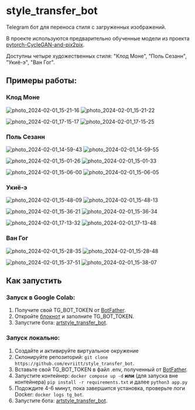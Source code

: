 # style_transfer_bot


Telegram бот для переноса стиля с загруженных изображений.

В проекте используются предварительно обученные модели из проекта [pytorch-CycleGAN-and-pix2pix](https://github.com/junyanz/pytorch-CycleGAN-and-pix2pix/).

Доступны четыре художественных стиля: "Клод Моне", "Поль Сезанн", "Укиё-э", "Ван Гог".
## Примеры работы:

### Клод Моне

![photo_2024-02-01_15-21-16](https://github.com/evriitt/style_transfer_bot/assets/130037283/9e0d2f01-05af-4741-98b5-bec8e26eb952)  ![photo_2024-02-01_15-21-22](https://github.com/evriitt/style_transfer_bot/assets/130037283/d02a4322-6018-4e01-91f3-df45043af42b)

![photo_2024-02-01_17-15-17](https://github.com/evriitt/style_transfer_bot/assets/130037283/f645d9fb-ebef-4967-8530-435c4413824b)  ![photo_2024-02-01_17-15-25](https://github.com/evriitt/style_transfer_bot/assets/130037283/27b1b32a-6d59-4b3e-bc1b-d8ddeb05987a)


### Поль Сезанн
![photo_2024-02-01_14-59-43](https://github.com/evriitt/style_transfer_bot/assets/130037283/7e9d6a12-4c69-4253-99a3-aa22668f686c)  ![photo_2024-02-01_14-59-55](https://github.com/evriitt/style_transfer_bot/assets/130037283/e9cee558-bd25-4c38-8142-61e9b0a65c0c)

![photo_2024-02-01_15-01-26](https://github.com/evriitt/style_transfer_bot/assets/130037283/8f9b59f8-0678-4d0d-9e7b-3119032b25fc)  ![photo_2024-02-01_15-01-33](https://github.com/evriitt/style_transfer_bot/assets/130037283/333a27da-0e90-4fcf-9c72-be88a2f11187)

![photo_2024-02-01_15-06-00](https://github.com/evriitt/style_transfer_bot/assets/130037283/70537262-f273-4e64-b06e-f47f7e6dba3e)  ![photo_2024-02-01_15-06-05](https://github.com/evriitt/style_transfer_bot/assets/130037283/9e3151af-ec10-410c-b299-1b344fb45f42)



### Укиё-э
![photo_2024-02-01_15-48-09](https://github.com/evriitt/style_transfer_bot/assets/130037283/8c51064e-7d0c-41c4-a292-5027a5942805)  ![photo_2024-02-01_15-48-13](https://github.com/evriitt/style_transfer_bot/assets/130037283/bfd92c1d-66a1-48a0-aa11-6a3aa9fdd74d)

![photo_2024-02-01_15-36-21](https://github.com/evriitt/style_transfer_bot/assets/130037283/adcbbbd1-d0f9-4606-b1aa-77ff85f6876c)  ![photo_2024-02-01_15-36-34](https://github.com/evriitt/style_transfer_bot/assets/130037283/f28f12d3-a46b-44a0-8011-49dae0f39dcd)

![photo_2024-02-01_17-13-32](https://github.com/evriitt/style_transfer_bot/assets/130037283/309a5f60-c154-4bc2-9b1b-5d198f563d4a)  ![photo_2024-02-01_17-13-48](https://github.com/evriitt/style_transfer_bot/assets/130037283/4979793d-0d6e-4b30-911b-0d7299f33671)




### Ван Гог
![photo_2024-02-01_15-28-35](https://github.com/evriitt/style_transfer_bot/assets/130037283/e4fc94f8-30ed-4ccc-93c6-9a5617bb6f7b)  ![photo_2024-02-01_15-28-48](https://github.com/evriitt/style_transfer_bot/assets/130037283/00337d79-8d78-4a71-981e-25aa5c9fa76c)

![photo_2024-02-01_15-37-51](https://github.com/evriitt/style_transfer_bot/assets/130037283/4af60cb6-0302-4200-81f0-1b7d2aca69f8)  ![photo_2024-02-01_15-38-07](https://github.com/evriitt/style_transfer_bot/assets/130037283/5a5d03e8-9563-4878-acd1-a087edb0efad)



## Как запустить

### Запуск в Google Colab:
1. Получите свой TG_BOT_TOKEN от [BotFather](https://t.me/BotFather).
2. Откройте [блокнот](https://colab.research.google.com/drive/1vpkU9ZFblbPtjB660AQ1DNuoZkIldwu0?usp=sharing) и заполните TG_BOT_TOKEN.
3. Запустите бота: [artstyle_transfer_bot](https://t.me/artstyle_transfer_bot).

### Запуск локально:
1. Создайте и активируйте виртуальное окружение
2. Склонируйте репозиторий: `git clone https://github.com/evriitt/style_transfer_bot`.
3. Вставьте свой TG_BOT_TOKEN в файл .env, полученный от [BotFather](https://t.me/BotFather).
3. Запустите контейнер: `docker compose up -d` **или** (для запуска вне контейнера)
   `pip install -r requirements.txt` и далее `python3 app.py`
5. Подождите 4-6 минут, пока завершится установка, проверьте логи Docker: `docker logs tg_bot`.
6. Запустите бота: [artstyle_transfer_bot](https://t.me/artstyle_transfer_bot).
